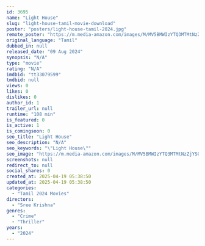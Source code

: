 ```yaml
---
id: 3695
name: "Light House"
slug: "light-house-tamil-movie-download"
poster: "posters/light-house-tamil-2024.jpg"
remote_poster: "https://m.media-amazon.com/images/M/MV5BMWIzYTQ3MTMtNzZjYS00MmZlLTk0ZDgtMjA0ZTg4MjIxNzBkXkEyXkFqcGc@._V1_SX300.jpg"
original_language: "Tamil"
dubbed_in: null
released_date: "09 Aug 2024"
synopsis: "N/A"
type: "movie"
rating: "N/A"
imdbid: "tt33079599"
tmdbid: null
views: 0
likes: 0
dislikes: 0
author_id: 1
trailer_url: null
runtime: "108 min"
is_featured: 0
is_active: 1
is_comingsoon: 0
seo_title: "Light House"
seo_description: "N/A"
seo_keywords: "\"Light House\""
seo_image: "https://m.media-amazon.com/images/M/MV5BMWIzYTQ3MTMtNzZjYS00MmZlLTk0ZDgtMjA0ZTg4MjIxNzBkXkEyXkFqcGc@._V1_SX300.jpg"
screenshots: null
redirect_to: null
social_shares: 0
created_at: 2025-04-19 05:38:50
updated_at: 2025-04-19 05:38:50
categories:
  - "Tamil 2024 Movies"
directors:
  - "Sree Krishna"
genres:
  - "Crime"
  - "Thriller"
years:
  - "2024"
---
```

